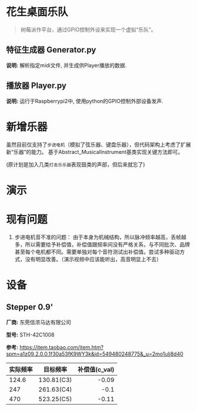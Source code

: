 # 花生桌面乐队

> 树莓派作平台，通过GPIO控制外设来实现一个虚拟“乐队”。

## 特征生成器 Generator.py
**说明:** 解析指定midi文件, 并生成供Player播放的数据.

## 播放器 Player.py
**说明:** 运行于Raspberrypi2中, 使用python的GPIO控制外部设备发声.

# 新增乐器
虽然目前仅支持了`步进电机`（模拟了弦乐器、键盘乐器），但代码架构上考虑了扩展新“乐器”的能力。 基于Abstract_MusicalInstrument基类实现关键方法即可。

(原计划是加入几类`打击乐乐器`表现鼓类的声部，但后来就忘了)

# 演示

# 现有问题
1. 步进电机音不准的问题：
   由于本身为机械结构，所以脉冲频率越高，丢帧越多，所以需要给予补偿值，补偿值跟频率间没有严格关系，与不同批次、品牌甚至每个电机都不同。需要单独对每个音符测试出补偿值。尝试多种驱动方式，没有明显改善。（演示视频中应该能听出，高音明显上不去）

# 设备
## Stepper 0.9'
**厂商:** 东莞信浓马达有限公司

**型号:** STH-42C1008

**参考:** https://item.taobao.com/item.htm?spm=a1z09.2.0.0.1f30a53fK9WY3k&id=549480248775&_u=2mo1ulj8d40

| 实际频率   | 目标频率    | 补偿值(c_val) |
| -------- |:-----------:| -----:|
| 124.6 |  130.81(C3)   | -0.09 |
| 247   |  261.63(C4)   | -0.1 |
| 470   |  523.25(C5)   | -0.11 |


